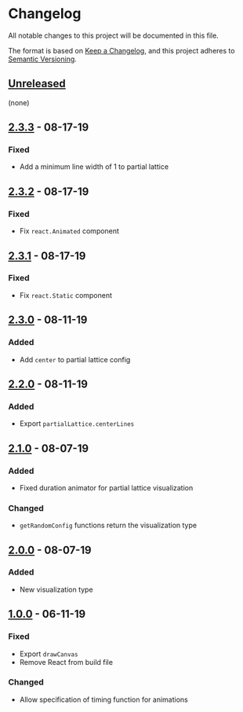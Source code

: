# Changelog

All notable changes to this project will be documented in this file.

The format is based on [Keep a Changelog](https://keepachangelog.com/en/1.0.0/),
and this project adheres to [Semantic Versioning](https://semver.org/spec/v2.0.0.html).

## [Unreleased]

(none)

## [2.3.3] - 08-17-19

### Fixed

- Add a minimum line width of 1 to partial lattice

## [2.3.2] - 08-17-19

### Fixed

- Fix `react.Animated` component

## [2.3.1] - 08-17-19

### Fixed

- Fix `react.Static` component

## [2.3.0] - 08-11-19

### Added

- Add `center` to partial lattice config

## [2.2.0] - 08-11-19

### Added

- Export `partialLattice.centerLines`

## [2.1.0] - 08-07-19

### Added

- Fixed duration animator for partial lattice visualization

### Changed

- `getRandomConfig` functions return the visualization type

## [2.0.0] - 08-07-19

### Added

- New visualization type

## [1.0.0] - 06-11-19

### Fixed

- Export `drawCanvas`
- Remove React from build file

### Changed

- Allow specification of timing function for animations

[unreleased]: https://github.com/generative-music/visualizer/compare/v2.3.3...HEAD
[2.3.3]: https://github.com/generative-music/visualizer/compare/v2.3.2...v2.3.3
[2.3.2]: https://github.com/generative-music/visualizer/compare/v2.3.1...v2.3.2
[2.3.1]: https://github.com/generative-music/visualizer/compare/v2.3.0...v2.3.1
[2.3.0]: https://github.com/generative-music/visualizer/compare/v2.2.0...v2.3.0
[2.2.0]: https://github.com/generative-music/visualizer/compare/v2.1.0...v2.2.0
[2.1.0]: https://github.com/generative-music/visualizer/compare/v2.0.0...v2.1.0
[2.0.0]: https://github.com/generative-music/visualizer/compare/v1.0.0...v2.0.0
[1.0.0]: https://github.com/generative-music/visualizer/compare/v0.1.0...v1.0.0
